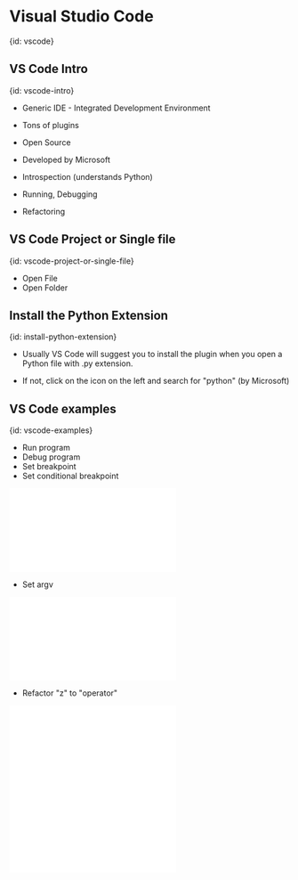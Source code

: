 # Visual Studio Code
{id: vscode}

## VS Code Intro
{id: vscode-intro}

* Generic IDE - Integrated Development Environment
* Tons of plugins
* Open Source
* Developed by Microsoft


* Introspection (understands Python)
* Running, Debugging
* Refactoring

## VS Code Project or Single file
{id: vscode-project-or-single-file}

* Open File
* Open Folder


## Install the Python Extension
{id: install-python-extension}

* Usually VS Code will suggest you to install the plugin when you open a Python file with .py extension.

* If not, click on the icon on the left and search for "python"  (by Microsoft)

## VS Code examples
{id: vscode-examples}


* Run program
* Debug program
* Set breakpoint
* Set conditional breakpoint

![](examples/functions/fibonacci.py)


* Set argv

![](examples/other/rectangle_argv.py)


* Refactor "z" to "operator"

![](examples/vscode/mylib.py)
![](examples/vscode/use_mylib.py)



